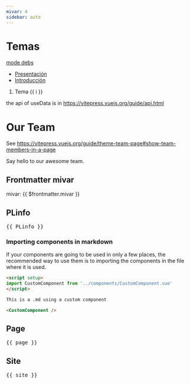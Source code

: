 ```yaml
---
mivar: 4
sidebar: auto
---
```

# Temas

[mode debs](more)

* [Presentación](/temas/tema0-presentacion/)
* [Introducción](/temas/tema1-introduccion/)

<ol>
<li v-for="i in 3">Tema {{ i }}</li>
</ol>

<script setup>
import { useData } from 'vitepress'

const { site, page } = useData()

import { PLinfo } from '../plinfo'

import { VPTeamMembers } from 'vitepress/theme'

const members = [
  {
    avatar: 'https://www.github.com/yyx990803.png',
    name: 'Evan You',
    title: 'Creator',
    links: [
      { icon: 'github', link: 'https://github.com/yyx990803' },
      { icon: 'twitter', link: 'https://twitter.com/youyuxi' }
    ]
  },
   {
    avatar: 'https://avatars.githubusercontent.com/u/1142554?v=4',
    name: 'Casiano',
    title: 'Teacher',
    links: [
      { icon: 'github', link: 'https://github.com/crguezl' },
      { icon: 'twitter', link: 'https://twitter.com/crguezl' }
    ]
  },
 
]

console.log(site)
</script>

the api of useData is in <https://vitepress.vuejs.org/guide/api.html>



# Our Team

See <https://vitepress.vuejs.org/guide/theme-team-page#show-team-members-in-a-page>

Say hello to our awesome team.

<VPTeamMembers size="small" :members="members" />

## Frontmatter mivar

mivar: {{ $frontmatter.mivar }}


## PLinfo

<pre>
{{ PLinfo }}
</pre>

### Importing components in markdown

If your components are going to be used in only a few places, the recommended way to use them is to importing the components in the file where it is used.

```md
<script setup>
import CustomComponent from '../components/CustomComponent.vue'
</script>

This is a .md using a custom component

<CustomComponent />
```

## Page 

<pre>
{{ page }}
</pre>

## Site 

<pre>
{{ site }}
</pre>

<script>
console.log(this)
</script>
